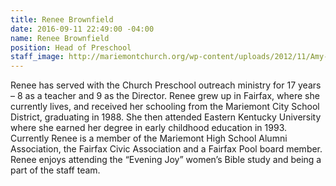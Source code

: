 ```yaml
---
title: Renee Brownfield
date: 2016-09-11 22:49:00 -04:00
name: Renee Brownfield
position: Head of Preschool
staff_image: http://mariemontchurch.org/wp-content/uploads/2012/11/Amy-Color-3-200x300.jpg
---
```


Renee has served with the Church Preschool outreach ministry for 17 years – 8 as a teacher and 9 as the Director. Renee grew up in Fairfax, where she currently lives, and received her schooling from the Mariemont City School District, graduating in 1988. She then attended Eastern Kentucky University where she earned her degree in early childhood education in 1993.  Currently Renee is a member of the Mariemont High School Alumni Association, the Fairfax Civic Association and a Fairfax Pool board member.  Renee enjoys attending the “Evening Joy” women’s Bible study and being a part of the staff team.